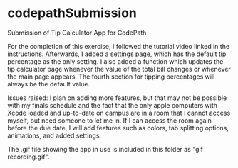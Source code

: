 # codepathSubmission
Submission of Tip Calculator App for CodePath

For the completion of this exercise, I followed the tutorial video linked in the instructions. 
Afterwards, I added a settings page, which has the default tip percentage as the only setting. 
I also added a function which updates the tip calculator page whenever the value of the total
bill changes or whenever the main page appears. The fourth section for tipping percentages will
always be the default value.

Issues raised:
I plan on adding more features, but that may not be possible with my finals schedule and the
fact that the only apple computers with Xcode loaded and up-to-date on campus are in a room
that I cannot access myself, but need someone to let me in. If I can access the room again 
before the due date, I will add features such as colors, tab splitting options, animations, and 
added settings. 

The .gif file showing the app in use is included in this folder as "gif recording.gif".